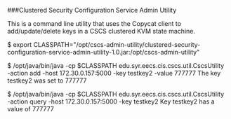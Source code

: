 ###Clustered Security Configuration Service Admin Utility

This is a command line utility that uses the Copycat client to add/update/delete keys in a CSCS clustered KVM state machine.

$ export CLASSPATH="/opt/cscs-admin-utility/clustered-security-configuration-service-admin-utility-1.0.jar:/opt/cscs-admin-utility"

$ /opt/java/bin/java -cp $CLASSPATH edu.syr.eecs.cis.cscs.util.CscsUtility -action add -host 172.30.0.157:5000 -key testkey2 -value 777777
The key testkey2 was set to 777777

$ /opt/java/bin/java -cp $CLASSPATH edu.syr.eecs.cis.cscs.util.CscsUtility -action query -host 172.30.0.157:5000 -key testkey2
Key testkey2 has a value of 777777
